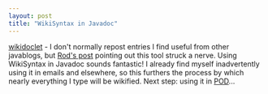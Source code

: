 ```yaml
---
layout: post
title: "WikiSyntax in Javadoc"
---
```




<a href="http://www.jhorman.org/wikidoclet/">wikidoclet</a> - I don't normally repost entries I find useful from other javablogs, but <a href="http://radio.weblogs.com/0122027/2003/04/08.html#a15">Rod's post</a> pointing out this tool struck a nerve. Using WikiSyntax in Javadoc sounds fantastic! I already find myself inadvertently using it in emails and elsewhere, so this furthers the process by which nearly everything I type will be wikified. Next step: using it in <a href="http://www.perl.com/doc/manual/html/pod/perlpod.html">POD</a>...


